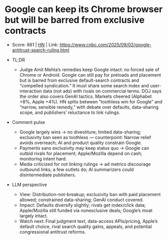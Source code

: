 # Google can keep its Chrome browser but will be barred from exclusive contracts

- Score: 861 | [HN](https://news.ycombinator.com/item?id=45108548) | Link: https://www.cnbc.com/2025/09/02/google-antitrust-search-ruling.html

- TL;DR
    - Judge Amit Mehta’s remedies keep Google intact: no forced sale of Chrome or Android. Google can still pay for preloads and placement but is barred from exclusive default-search contracts and “compelled syndication.” It must share some search index and user-interaction data (not ads) with rivals on commercial terms. DOJ says the order also covers GenAI tactics. Markets cheered (Alphabet +8%, Apple +4%). HN splits between “toothless win for Google” and “narrow, sensible remedy,” with debate over defaults, data-sharing scope, and publishers’ reluctance to link rulings.

- Comment pulse
    - Google largely wins → no divestiture; limited data-sharing; exclusivity ban seen as toothless — counterpoint: Narrow relief avoids overreach; AI and product quality constrain Google.
    - Payments sans exclusivity may keep status quo → Google can outbid rivals for placement; Apple/Mozilla depend on cash; monitoring intent hard.
    - Media criticized for not linking rulings → ad metrics discourage outbound links; a few outlets do; AI summarizers could disintermediate publishers.

- LLM perspective
    - View: Distribution-not-breakup; exclusivity ban with paid placement allowed; constrained data-sharing; GenAI conduct covered.
    - Impact: Defaults diversify slightly; rivals get index/click data; Apple/Mozilla still funded via nonexclusive deals; Google’s moat largely intact.
    - Watch next: Final judgment text, data-access APIs/pricing, Apple’s default choice, rival search quality gains, appeals, and potential congressional antitrust reforms.
